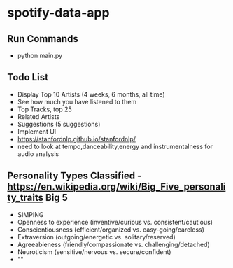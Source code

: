 # spotify-data-app
## Run Commands
  - python main.py
## Todo List
  - Display Top 10 Artists (4 weeks, 6 months, all time)
  - See how much you have listened to them
  - Top Tracks, top 25
  - Related Artists
  - Suggestions (5 suggestions)
  - Implement UI
  - https://stanfordnlp.github.io/stanfordnlp/
 - need to look at tempo,danceability,energy and instrumentalness for audio analysis
## Personality Types Classified  - https://en.wikipedia.org/wiki/Big_Five_personality_traits Big 5
 - SIMPING
 - Openness to experience (inventive/curious vs. consistent/cautious)
 - Conscientiousness (efficient/organized vs. easy-going/careless)
 - Extraversion (outgoing/energetic vs. solitary/reserved)
 - Agreeableness (friendly/compassionate vs. challenging/detached)
 - Neuroticism (sensitive/nervous vs. secure/confident)
 - ""
